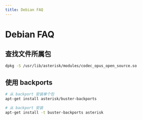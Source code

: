 ```yaml
---
title: Debian FAQ
---
```

# Debian FAQ

## 查找文件所属包

```bash
dpkg -S /usr/lib/asterisk/modules/codec_opus_open_source.so
```

## 使用 backports


```bash
# 从 backport 安装单个包
apt-get install asterisk/buster-backports

# 从 backport 安装
apt-get install -t buster-backports asterisk
```
